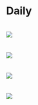# Daily
# ![](http://s7.picofile.com/file/8390758376/Untitled.png)
# ![](http://s6.picofile.com/file/8390758392/2.png)
# ![](http://s7.picofile.com/file/8390758418/3.png)
# ![](http://s6.picofile.com/file/8390758434/4.png)
